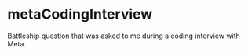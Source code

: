 # metaCodingInterview

Battleship question that was asked to me during a coding interview with Meta.
